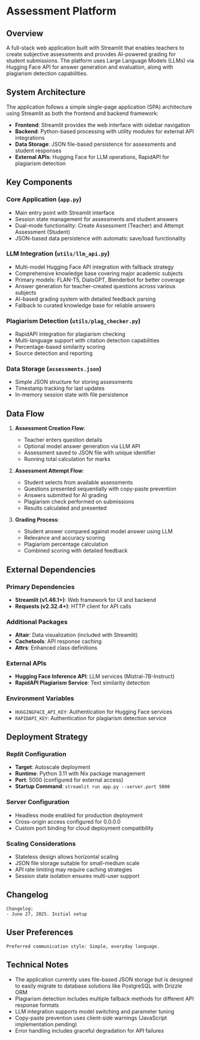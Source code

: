 # Assessment Platform

## Overview

A full-stack web application built with Streamlit that enables teachers to create subjective assessments and provides AI-powered grading for student submissions. The platform uses Large Language Models (LLMs) via Hugging Face API for answer generation and evaluation, along with plagiarism detection capabilities.

## System Architecture

The application follows a simple single-page application (SPA) architecture using Streamlit as both the frontend and backend framework:

- **Frontend**: Streamlit provides the web interface with sidebar navigation
- **Backend**: Python-based processing with utility modules for external API integrations
- **Data Storage**: JSON file-based persistence for assessments and student responses
- **External APIs**: Hugging Face for LLM operations, RapidAPI for plagiarism detection

## Key Components

### Core Application (`app.py`)
- Main entry point with Streamlit interface
- Session state management for assessments and student answers
- Dual-mode functionality: Create Assessment (Teacher) and Attempt Assessment (Student)
- JSON-based data persistence with automatic save/load functionality

### LLM Integration (`utils/llm_api.py`)
- Multi-model Hugging Face API integration with fallback strategy
- Comprehensive knowledge base covering major academic subjects
- Primary models: FLAN-T5, DialoGPT, Blenderbot for better coverage
- Answer generation for teacher-created questions across various subjects
- AI-based grading system with detailed feedback parsing
- Fallback to curated knowledge base for reliable answers

### Plagiarism Detection (`utils/plag_checker.py`)
- RapidAPI integration for plagiarism checking
- Multi-language support with citation detection capabilities
- Percentage-based similarity scoring
- Source detection and reporting

### Data Storage (`assessments.json`)
- Simple JSON structure for storing assessments
- Timestamp tracking for last updates
- In-memory session state with file persistence

## Data Flow

1. **Assessment Creation Flow**:
   - Teacher enters question details
   - Optional model answer generation via LLM API
   - Assessment saved to JSON file with unique identifier
   - Running total calculation for marks

2. **Assessment Attempt Flow**:
   - Student selects from available assessments
   - Questions presented sequentially with copy-paste prevention
   - Answers submitted for AI grading
   - Plagiarism check performed on submissions
   - Results calculated and presented

3. **Grading Process**:
   - Student answer compared against model answer using LLM
   - Relevance and accuracy scoring
   - Plagiarism percentage calculation
   - Combined scoring with detailed feedback

## External Dependencies

### Primary Dependencies
- **Streamlit (v1.46.1+)**: Web framework for UI and backend
- **Requests (v2.32.4+)**: HTTP client for API calls

### Additional Packages
- **Altair**: Data visualization (included with Streamlit)
- **Cachetools**: API response caching
- **Attrs**: Enhanced class definitions

### External APIs
- **Hugging Face Inference API**: LLM services (Mistral-7B-Instruct)
- **RapidAPI Plagiarism Service**: Text similarity detection

### Environment Variables
- `HUGGINGFACE_API_KEY`: Authentication for Hugging Face services
- `RAPIDAPI_KEY`: Authentication for plagiarism detection service

## Deployment Strategy

### Replit Configuration
- **Target**: Autoscale deployment
- **Runtime**: Python 3.11 with Nix package management
- **Port**: 5000 (configured for external access)
- **Startup Command**: `streamlit run app.py --server.port 5000`

### Server Configuration
- Headless mode enabled for production deployment
- Cross-origin access configured for 0.0.0.0
- Custom port binding for cloud deployment compatibility

### Scaling Considerations
- Stateless design allows horizontal scaling
- JSON file storage suitable for small-medium scale
- API rate limiting may require caching strategies
- Session state isolation ensures multi-user support

## Changelog

```
Changelog:
- June 27, 2025. Initial setup
```

## User Preferences

```
Preferred communication style: Simple, everyday language.
```

## Technical Notes

- The application currently uses file-based JSON storage but is designed to easily migrate to database solutions like PostgreSQL with Drizzle ORM
- Plagiarism detection includes multiple fallback methods for different API response formats
- LLM integration supports model switching and parameter tuning
- Copy-paste prevention uses client-side warnings (JavaScript implementation pending)
- Error handling includes graceful degradation for API failures
